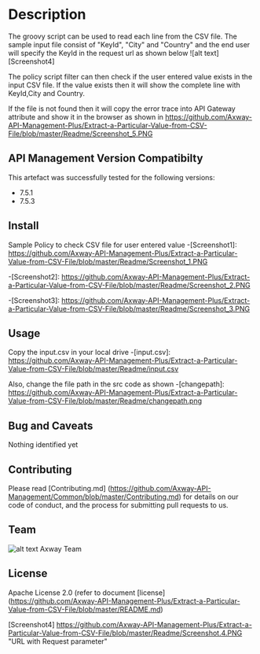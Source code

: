 # Description
The groovy script can be used to read each line from the CSV file. The sample input file consist of "KeyId", "City" and "Country" and the end user will specify the KeyId in the request url as shown below
![alt text][Screenshot4]

The policy script filter can then check if the user entered value exists in the input CSV file. If the value exists then it will show the complete line with KeyId,City and Country.

If the file is not found then it will copy the error trace into API Gateway attribute and show it in the browser as shown in https://github.com/Axway-API-Management-Plus/Extract-a-Particular-Value-from-CSV-File/blob/master/Readme/Screenshot_5.PNG


## API Management Version Compatibilty
This artefact was successfully tested for the following versions:
- 7.5.1
- 7.5.3

## Install

Sample Policy to check CSV file for user entered value
-[Screenshot1]: https://github.com/Axway-API-Management-Plus/Extract-a-Particular-Value-from-CSV-File/blob/master/Readme/Screenshot_1.PNG

-[Screenshot2]: https://github.com/Axway-API-Management-Plus/Extract-a-Particular-Value-from-CSV-File/blob/master/Readme/Screenshot_2.PNG

-[Screenshot3]: https://github.com/Axway-API-Management-Plus/Extract-a-Particular-Value-from-CSV-File/blob/master/Readme/Screenshot_3.PNG


## Usage

Copy the input.csv in your local drive
-[input.csv]: https://github.com/Axway-API-Management-Plus/Extract-a-Particular-Value-from-CSV-File/blob/master/Readme/input.csv

Also, change the file path in the src code as shown
-[changepath]: https://github.com/Axway-API-Management-Plus/Extract-a-Particular-Value-from-CSV-File/blob/master/Readme/changepath.png 
  

## Bug and Caveats

Nothing identified yet

## Contributing

Please read [Contributing.md] (https://github.com/Axway-API-Management/Common/blob/master/Contributing.md) for details on our code of conduct, and the process for submitting pull requests to us.

## Team

![alt text][Axwaylogo] Axway Team

[Axwaylogo]: https://github.com/Axway-API-Management/Common/blob/master/img/AxwayLogoSmall.png  "Axway logo"


## License
Apache License 2.0 (refer to document [license] (https://github.com/Axway-API-Management-Plus/Extract-a-Particular-Value-from-CSV-File/blob/master/README.md)

[Screenshot4] https://github.com/Axway-API-Management-Plus/Extract-a-Particular-Value-from-CSV-File/blob/master/Readme/Screenshot.4.PNG "URL with Request parameter"

